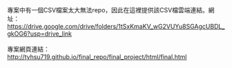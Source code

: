 專案中有一個CSV檔案太大無法repo，因此在這裡提供該CSV檔雲端連結。網址：https://drive.google.com/drive/folders/1tSxKmaKV_wG2VUYu8SGAgcUBDL_gkOG6?usp=drive_link
<br>
<br>專案網頁連結：http://tyhsu719.github.io/final_repo/final_project/html/final.html
